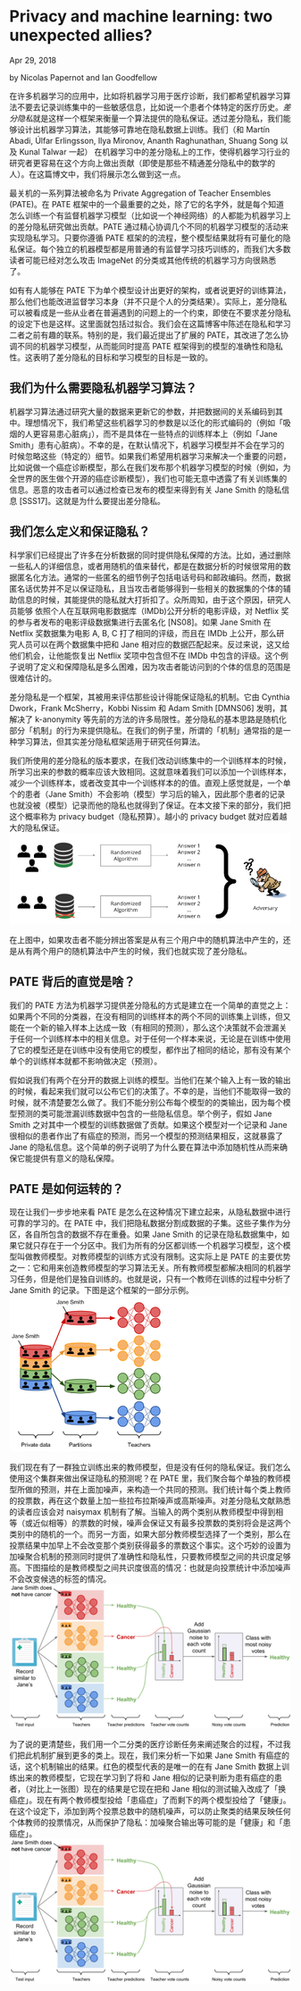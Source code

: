 # Privacy and machine learning: two unexpected allies?

Apr 29, 2018

by Nicolas Papernot and Ian Goodfellow

在许多机器学习的应用中，比如将机器学习用于医疗诊断，我们都希望机器学习算法不要去记录训练集中的一些敏感信息，比如说一个患者个体特定的医疗历史。*差分隐私*就是这样一个框架来衡量一个算法提供的隐私保证。透过差分隐私，我们能够设计出机器学习算法，其能够可靠地在隐私数据上训练。我们（和 Martín Abadi, Úlfar Erlingsson, Ilya Mironov, Ananth Raghunathan, Shuang Song 以及 Kunal Talwar 一起） 在机器学习中的差分隐私上的工作，使得机器学习行业的研究者更容易在这个方向上做出贡献（即使是那些不精通差分隐私中的数学的人）。在这篇博文中，我们将展示怎么做到这一点。

最关机的一系列算法被命名为 Private Aggregation of Teacher Ensembles (PATE)。在 PATE 框架中的一个最重要的之处，除了它的名字外，就是每个知道怎么训练一个有监督机器学习模型（比如说一个神经网络）的人都能为机器学习上的差分隐私研究做出贡献。PATE 通过精心协调几个不同的机器学习模型的活动来实现隐私学习。只要你遵循 PATE 框架的的流程，整个模型结果就将有可量化的隐私保证。每个独立的机器模型都是用普通的有监督学习技巧训练的，而我们大多数读者可能已经对怎么攻击 ImageNet 的分类或其他传统的机器学习方向很熟悉了。

如有有人能够在 PATE 下为单个模型设计出更好的架构，或者说更好的训练算法，那么他们也能改进监督学习本身（并不只是个人的分类结果）。实际上，差分隐私可以被看成是一些从业者在普遍遇到的问题上的一个约束，即使在不要求差分隐私的设定下也是这样。这里面就包括过拟合。我们会在这篇博客中陈述在隐私和学习二者之前有趣的联系。特别的是，我们最近提出了扩展的 PATE，其改进了怎么协调不同的机器学习模型，从而能同时提高 PATE 框架得到的模型的准确性和隐私性。这表明了差分隐私的目标和学习模型的目标是一致的。

## 我们为什么需要隐私机器学习算法？

机器学习算法通过研究大量的数据来更新它的参数，并把数据间的关系编码到其中。理想情况下，我们希望这些机器学习的参数是以泛化的形式编码的（例如「吸烟的人更容易患心脏病」），而不是具体在一些特点的训练样本上（例如「Jane Smith」患有心脏病）。不幸的是，在默认情况下，机器学习模型并不会在学习的时候忽略这些（特定的）细节。如果我们希望用机器学习来解决一个重要的问题，比如说做一个癌症诊断模型，那么在我们发布那个机器学习模型的时候（例如，为全世界的医生做个开源的癌症诊断模型），我们也可能无意中透露了有关训练集的信息。恶意的攻击者可以通过检查已发布的模型来得到有关 Jane Smith 的隐私信息 [SSS17]。这就是为什么要提出差分隐私。

## 我们怎么定义和保证隐私？

科学家们已经提出了许多在分析数据的同时提供隐私保障的方法。比如，通过删除一些私人的详细信息，或者用随机的值来替代，都是在数据分析的时候很常用的数据匿名化方法。通常的一些匿名的细节例子包括电话号码和邮政编码。然而，数据匿名话优势并不足以保证隐私，且当攻击者能够得到一些相关的数据集的个体的辅助信息的时候，其能提供的隐私就大打折扣了。众所周知，由于这个原因，研究人员能够 依照个人在互联网电影数据库（IMDb)公开分析的电影评级，对 Netflix 奖的参与者发布的电影评级数据集进行去匿名化 [NS08]。如果 Jane Smith 在 Netflix 奖数据集为电影 A, B, C 打了相同的评级，而且在 IMDb 上公开，那么研究人员可以在两个数据集中把和 Jane 相对应的数据匹配起来。反过来说，这又给他们机会，让他能恢复出 Netflix 奖项中包含但不在 IMDb 中包含的评级。这个例子说明了定义和保障隐私是多么困难，因为攻击者能访问到的个体的信息的范围是很难估计的。

差分隐私是一个框架，其被用来评估那些设计得能保证隐私的机制。它由 Cynthia Dwork，Frank McSherry，Kobbi Nissim 和 Adam Smith [DMNS06] 发明，其解决了 k-anonymity 等先前的方法的许多局限性。差分隐私的基本思路是随机化部分「机制」的行为来提供隐私。在我们的例子里，所谓的「机制」通常指的是一种学习算法，但其实差分隐私框架适用于研究任何算法。

我们所使用的差分隐私的版本要求，在我们改动训练集中的一个训练样本的时候，所学习出来的参数的概率应该大致相同。这就意味着我们可以添加一个训练样本，减少一个训练样本，或者改变其中一个训练样本的的值。直观上感觉就是，一个单个的患者（Jane Smith）不会影响（模型）学习后的输入，因此那个患者的记录也就没被（模型）记录而他的隐私也就得到了保证。在本文接下来的部分，我们把这个概率称为 privacy budget（隐私预算）。越小的 privacy budget 就对应着越大的隐私保证。
![differential-privacy](img/differential-privacy.png)

在上图中，如果攻击者不能分辨出答案是从有三个用户中的随机算法中产生的，还是从有两个用户的随机算法中产生的时候，我们也就实现了差分隐私。

## PATE 背后的直觉是啥？

我们的 PATE 方法为机器学习提供差分隐私的方式是建立在一个简单的直觉之上：如果两个不同的分类器，在没有相同的训练样本的两个不同的训练集上训练，但又能在一个新的输入样本上达成一致（有相同的预测），那么这个决策就不会泄漏关于任何一个训练样本中的相关信息。对于任何一个样本来说，无论是在训练中使用了它的模型还是在训练中没有使用它的模型，都作出了相同的结论，那有没有某个单个的训练样本就都不影响做决定（预测）。

假如说我们有两个在分开的数据上训练的模型。当他们在某个输入上有一致的输出的时候，看起来我们就可以公布它们的决策了。不幸的是，当他们不能取得一致的时候，就不清楚要怎么做了。我们不能分别公布每个模型的的类输出，因为每个模型预测的类可能泄漏训练数据中包含的一些隐私信息。举个例子，假如 Jane Smith 之对其中一个模型的训练数据做了贡献。如果这个模型对一个记录和 Jane 很相似的患者作出了有癌症的预测，而另一个模型的预测结果相反，这就暴露了 Jane 的隐私信息。这个简单的例子说明了为什么要在算法中添加随机性从而来确保它能提供有意义的隐私保障。

## PATE 是如何运转的？

现在让我们一步步地来看 PATE 是怎么在这种情况下建立起来，从隐私数据中进行可靠的学习的。在 PATE 中，我们把隐私数据分割成数据的子集。这些子集作为分区，各自所包含的数据不存在重叠。如果 Jane Smith 的记录在隐私数据集中，如果它就只存在于一个分区中。我们为所有的分区都训练一个机器学习模型，这个模型叫做教师模型。对教师模型的训练方式没有限制。这实际上是 PATE 的主要优势之一：它和用来创造教师模型的学习算法无关。所有教师模型都解决相同的机器学习任务，但是他们是独自训练的。也就是说，只有一个教师在训练的过程中分析了 Jane Smith 的记录。下图是这个框架的一部分示例。
![pate-training](img/pate-training.png)

我们现在有了一群独立训练出来的教师模型，但是没有任何的隐私保证。我们怎么使用这个集群来做出保证隐私的预测呢？在 PATE 里，我们聚合每个单独的教师模型所做的预测，并在上面加噪声，来构造一个共同的预测。我们统计每个类上教师的投票数，再在这个数量上加一些拉布拉斯噪声或高斯噪声。对差分隐私文献熟悉的读者应该会对 naisymax 机制有了解。当输入的两个类别从教师模型中得到相等（或近似相等）的票数的时候，噪声会保证又有最多投票数的类别将会是这两个类别中的随机的一个。而另一方面，如果大部分教师模型选择了一个类别，那么在投票结果中加早上不会改变那个类别获得最多的票数这个事实。这个巧妙的设置为加噪聚合机制的预测同时提供了准确性和隐私性，只要教师模型之间的共识度足够高。下图描绘的是教师模型之间共识度很高的情况：也就是向投票统计中添加噪声不会改变候选的标签的情况。
![pate-aggregation](img/pate-aggregation.png)

为了说的更清楚些，我们用一个二分类的医疗诊断任务来阐述聚合的过程，不过我们把此机制扩展到更多的类上。现在，我们来分析一下如果 Jane Smith 有癌症的话，这个机制输出的结果。红色的模型代表的是唯一的在有 Jane Smith 数据上训练出来的教师模型，它现在学习到了将和 Jane 相似的记录判断为患有癌症的患者，（对比上一张图）现在的结果是它现在把和 Jane 相似的测试输入改成了「换癌症」。现在有两个教师模型投给「患癌症」了而剩下的两个模型投给了「健康」。在这个设定下，添加到两个投票总数中的随机噪声，可以防止聚类的结果反映任何个体教师的投票情况，从而保护了隐私：加噪聚合输出等可能的是「健康」和「患癌症」。
![pate-aggregation](img/pate-aggregation.png)

